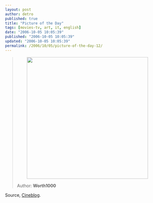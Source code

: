 ```yaml
---
layout: post
author: detro
published: true
title: "Picture of the Day"
tags: [movies-tv, art, it, english]
date: "2006-10-05 10:05:39"
published: "2006-10-05 10:05:39"
updated: "2006-10-05 10:05:39"
permalink: /2006/10/05/picture-of-the-day-12/
---
```


<blockquote><div align="center"><a href="http://www.worth1000.com/cache/contest/contestcache.asp?start=1&end=10&contest_id=2070&display=photoshop"><img src="http://www.worth1000.com/entries/192500/192568aFhE_w.jpg" width="400" /></a></div>

Author: <strong>Worth1000</strong>
</blockquote>

Source, <a href="http://www.cineblog.it/post/3394/i-mostri-del-cinema-horror-nellarte">Cineblog</a>.
